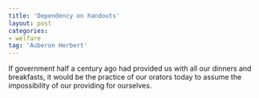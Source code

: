 ```yaml
---
title: 'Dependency on handouts'
layout: post
categories:
- welfare
tag: 'Auberon Herbert'
---
```


If government half a century ago had provided us with all our dinners and breakfasts, it would be the practice of our orators today to assume the impossibility of our providing for ourselves.